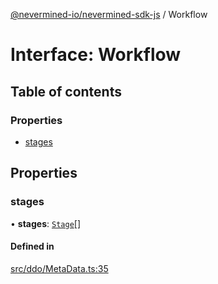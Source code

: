 [@nevermined-io/nevermined-sdk-js](../code-reference.md) / Workflow

# Interface: Workflow

## Table of contents

### Properties

- [stages](Workflow.md#stages)

## Properties

### stages

• **stages**: [`Stage`](Stage.md)[]

#### Defined in

[src/ddo/MetaData.ts:35](https://github.com/nevermined-io/sdk-js/blob/25074de/src/ddo/MetaData.ts#L35)
